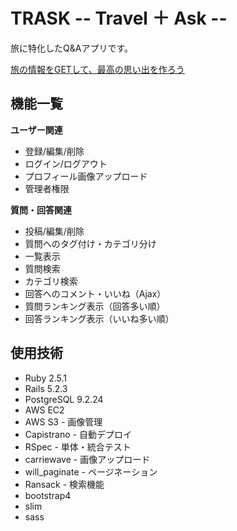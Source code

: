 # TRASK   -- Travel ＋ Ask --

旅に特化したQ&amp;Aアプリです。

[旅の情報をGETして、最高の思い出を作ろう ](http://3.214.201.160/ "TRASK")

## 機能一覧

**ユーザー関連**

- 登録/編集/削除
- ログイン/ログアウト
- プロフィール画像アップロード
- 管理者権限

**質問・回答関連**

- 投稿/編集/削除
- 質問へのタグ付け・カテゴリ分け
- 一覧表示
- 質問検索
- カテゴリ検索
- 回答へのコメント・いいね（Ajax）
- 質問ランキング表示（回答多い順）
- 回答ランキング表示（いいね多い順）

## 使用技術
- Ruby 2.5.1
- Rails 5.2.3
- PostgreSQL 9.2.24
- AWS EC2
- AWS S3 - 画像管理
- Capistrano - 自動デプロイ
- RSpec - 単体・統合テスト
- carriewave - 画像アップロード
- will_paginate - ページネーション
- Ransack - 検索機能
- bootstrap4 
- slim
- sass
